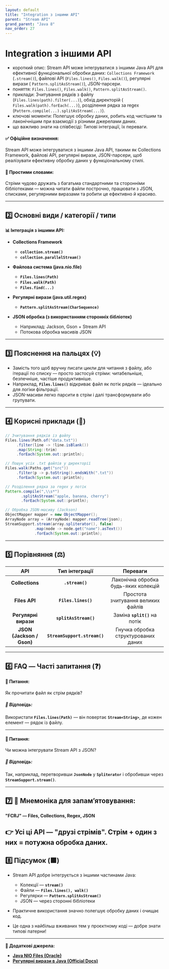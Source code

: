 ```yaml
---
layout: default
title: "Integration з іншими API"
parent: "Stream API"
grand_parent: "Java 8"
nav_order: 27
---
```


# Integration з іншими API

* короткий опис: Stream API може інтегруватися з іншими Java API для ефективної функціональної обробки даних:
  `Collections Framework` (`.stream()`), файлові API (`Files.lines()`, `Files.walk()`), регулярні вирази (
  `Pattern.splitAsStream()`), JSON-парсери.
* поняття: `Files.lines()`, `Files.walk()`, `Pattern.splitAsStream()`.
* приклади: Зчитування рядків з файлу (`Files.lines(path).filter(...)`), обхід директорій (
  `Files.walk(path).forEach(...)`), розділення рядка за regex (`Pattern.compile(...).splitAsStream(...)`).
* ключові моменти: Полегшує обробку даних, робить код чистішим та лаконічнішим при взаємодії з різними джерелами даних.
* що важливо знати на співбесіді: Типові інтеграції, їх переваги.

#### **✅ Офіційне визначення:**

Stream API може інтегруватися з іншими Java API, такими як Collections Framework, файлові API, регулярні вирази,
JSON-парсери, щоб реалізувати ефективну обробку даних у функціональному стилі.

#### **🧠 Простими словами:**

Стріми чудово дружать з багатьма стандартними та сторонніми бібліотеками — можна читати файли построчно, працювати з JSON, списками, регулярними виразами та робити це ефективно й красиво.

---

## **2️⃣ Основні види / категорії / типи**

**📊 Інтеграція з іншими API:**

* **Collections Framework**

    * **`collection.stream()`**
    * **`collection.parallelStream()`**

* **Файлова система (java.nio.file)**

    * **`Files.lines(Path)`**
    * **`Files.walk(Path)`**
    * **`Files.find(...)`**

* **Регулярні вирази (java.util.regex)**

    * **`Pattern.splitAsStream(CharSequence)`**

* **JSON обробка (з використанням сторонніх бібліотек)**

    * Наприклад: Jackson, Gson \+ Stream API
    * Потокова обробка масивів JSON

---

## **3️⃣ Пояснення на пальцях (💡)**

* Замість того щоб вручну писати цикли для читання з файлу, або ітерації по списку — просто застосуй стріми:
  читабельніше, безпечніше, частіше продуктивніше.
* Наприклад, **`Files.lines()`** відкриває файл як потік рядків — ідеально для логіки фільтрації.
* JSON-масиви легко парсити в стрім і далі трансформувати або групувати.

---

## **4️⃣ Корисні приклади (🧪)**

```java
// Зчитування рядків із файлу
Files.lines(Path.of("data.txt"))
     .filter(line -> !line.isBlank())
     .map(String::trim)
     .forEach(System.out::println);
```

```java
// Пошук усіх .txt файлів у директорії
Files.walk(Paths.get("src"))
     .filter(p -> p.toString().endsWith(".txt"))
     .forEach(System.out::println);
```

```java
// Розділення рядка за regex у потік
Pattern.compile(",\\s*")
       .splitAsStream("apple, banana, cherry")
       .forEach(System.out::println);
```

```java
// Обробка JSON-масиву (Jackson)
ObjectMapper mapper = new ObjectMapper();
ArrayNode array = (ArrayNode) mapper.readTree(json);
StreamSupport.stream(array.spliterator(), false)
             .map(node -> node.get("name").asText())
             .forEach(System.out::println);
```
---

## **5️⃣ Порівняння (⚖️)**

|            API            |        Тип інтеграції        |               Переваги               |
|:-------------------------:|:----------------------------:|:------------------------------------:|
|      **Collections**      |       **`.stream()`**        | Лаконічна обробка будь-яких колекцій |
|       **Files API**       |     **`Files.lines()`**      |  Простота зчитування великих файлів  |
|   **Регулярні вирази**    |    **`splitAsStream()`**     |    Заміна **`split()`** на потік     |
| **JSON (Jackson / Gson)** | **`StreamSupport.stream()`** | Гнучка обробка структурованих даних  |

---

## **6️⃣ FAQ — Часті запитання (❓)**

#### **🔹 Питання:**

Як прочитати файл як стрім рядків?

##### **💬 Відповідь:**

Використати **`Files.lines(Path)`** — він повертає **`Stream<String>`**, де кожен елемент — рядок із файлу.

---

#### **🔹 Питання:**

Чи можна інтегрувати Stream API з JSON?

##### **💬 Відповідь:**

Так, наприклад, перетворивши **`JsonNode`** у **`Spliterator`** і обробивши через **`StreamSupport.stream()`**.

---

## **7️⃣ 🧠 Мнемоніка для запам’ятовування:**

**"FCRJ" — Files, Collections, Regex, JSON**

👉 Усі ці API — "друзі стрімів". Стрім \+ один з них \= потужна обробка даних.
---

## **8️⃣ Підсумок (🟩)**

* Stream API добре інтегрується з іншими частинами Java:

    * Колекції — **`stream()`**
    * Файли — **`Files.lines(), walk()`**
    * Регулярки — **`Pattern.splitAsStream()`**
    * JSON — через сторонні бібліотеки

* Практичне використання значно полегшує обробку даних і очищає код.
* Це одна з найбільш вживаних тем у проєктному коді — добре знати типові патерни\!

---

**🔗 Додаткові джерела:**

* [**Java NIO Files (Oracle)**](https://docs.oracle.com/javase/8/docs/api/java/nio/file/Files.html)
* [**Регулярні вирази в Java (Official Docs)**](https://docs.oracle.com/javase/8/docs/api/java/util/regex/Pattern.html)
